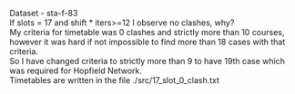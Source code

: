 Dataset - sta-f-83\
If slots = 17 and shift * iters>=12 I observe no clashes, why?\
My criteria for timetable was 0 clashes and strictly more than 10 courses, however it was hard if not impossible to find more than 18 cases with that criteria.\
So I have changed criteria to strictly more than 9 to have 19th case which was required for Hopfield Network.\
Timetables are written in the file ./src/17_slot_0_clash.txt 